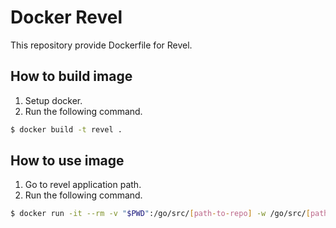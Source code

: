 # Docker Revel

This repository provide Dockerfile for Revel.

## How to build image

1. Setup docker.
1. Run the following command.
```bash
$ docker build -t revel .
```

## How to use image
1. Go to revel application path.
1. Run the following command.
```bash
$ docker run -it --rm -v "$PWD":/go/src/[path-to-repo] -w /go/src/[path-to-repo] revel revel run [path-to-repo]
```
